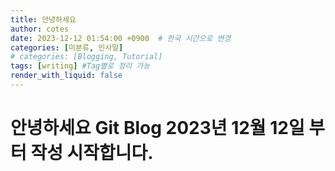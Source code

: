 ```yaml
---
title: 안녕하세요
author: cotes
date: 2023-12-12 01:54:00 +0900  # 한국 시간으로 변경
categories: [미분류, 인사말]
# categories: [Blogging, Tutorial]
tags: [writing] #Tag별로 정리 가능
render_with_liquid: false
---
```


# 안녕하세요 Git Blog 2023년 12월 12일 부터 작성 시작합니다.

